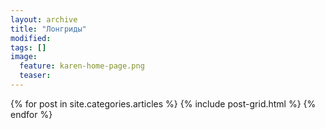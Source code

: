 ```yaml
---
layout: archive
title: "Лонгриды"
modified:
tags: []
image:
  feature: karen-home-page.png
  teaser:
---
```


<div class="tiles">
{% for post in site.categories.articles %}
  {% include post-grid.html %}
{% endfor %}
</div><!-- /.tiles -->
